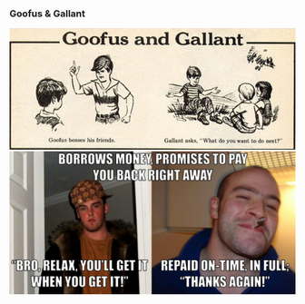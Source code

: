 ### Goofus &amp; Gallant

![Goofus and Gallant comic strip](assets/goofus.jpg) <!-- .element: class="fragment remove-spacing" -->
![Scumbag Steve v Good Guy Greg](assets/scumbag-ggg.jpg) <!-- .element: class="fragment" -->